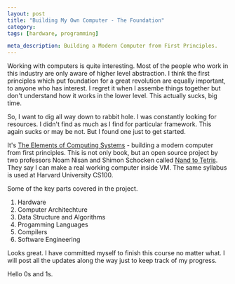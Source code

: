 ```yaml
---
layout: post
title: "Building My Own Computer - The Foundation"
category:
tags: [hardware, programming]

meta_description: Building a Modern Computer from First Principles.
---
```

Working with computers is quite interesting. Most of the people who work in this industry are only aware of higher level abstraction. I think the first principles which put foundation for a great revolution are equally important, to anyone who has interest. I regret it when I assembe things together but don't understand how it works in the lower level. This actually sucks, big time.

So, I want to dig all way down to rabbit hole. I was constantly looking for resources. I didn't find as much as I find for particular framework. This again sucks or may be not. But I found one just to get started.

It's [The Elements of Computing Systems][1] - building a modern computer from first principles. This is not only book, but an open source project by two professors Noam Nisan and Shimon Schocken called [Nand to Tetris][2]. They say I can make a real working computer inside VM. The same syllabus is used at Harvard University CS100.

Some of the key parts covered in the project.

1. Hardware
2. Computer Architechture
3. Data Structure and Algorithms
4. Progamming Languages
5. Compilers
6. Software Engineering  

Looks great. I have committed myself to finish this course no matter what. I will post all the updates along the way just to keep track of my progress. 

Hello 0s and 1s. 

[1]: http://www.amazon.com/The-Elements-Computing-Systems-Principles/dp/0262640686
[2]: http://www.nand2tetris.org

  